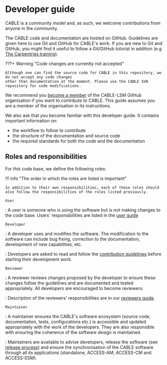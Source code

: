 # Developer guide

CABLE is a community model and, as such, we welcome contributions from anyone in the community.

The CABLE code and documentation are hosted on GitHub. Guidelines are given here to use Git and GitHub for CABLE's work. If you are new to Git and GitHub, you might find it useful to follow a Git/GitHub tutorial in addition (e.g [The Carpentries training][sc-git]).

???+ Warning "Code changes are currently not accepted"

    Although one can find the source code for CABLE in this repository, we do not accept any code changes
    other than documentation at the moment. Please use the CABLE SVN repository for code modifications.

We recommend you [become a member][cable-lsm-join] of the CABLE-LSM GitHub organisation if you want to contribute to CABLE. This guide assumes you are a member of the organisation in its instructions.

We also ask that you become familiar with this developer guide. It contains important information on:

- the workflow to follow to contribute
- the structure of the documentation and source code
- the required standards for both the code and the documentation

## Roles and responsibilities

For this code base, we define the following roles:

!!! info "The order in which the roles are listed is important"

    In addition to their own responsibilities, each of these roles should also follow the responsibilities of the roles listed previously.

`User`

:    A user is someone who is using the software but is not making changes to the code base. Users' responsibilities are listed in the [user guide][user_guide]

`Developer`

:    A developer uses and modifies the software. The modification to the software can include bug fixing, correction to the documentation, development of new capabilities, etc.

:    Developers are asked to read and follow the [contribution guidelines][contribution_guide] before starting their development work.

`Reviewer`

:    A reviewer reviews changes proposed by the developer to ensure these changes follow the guidelines and are documented and tested appropriately. All developers are encouraged to become reviewers.

:    Description of the reviewers' responsibilities are in our [reviewers guide][review_guide].

`Maintainer`

:    A maintainer ensures the CABLE's software ecosystem (source code, documentation, tests, configurations etc.) is accessible and updated appropriately with the work of the developers. They are also responsible with ensuring the coherence of the software design is maintained.

:    Maintainers are available to advise developers, release the software (see [release process][release_process]) and ensure the synchronisation of the CABLE software through all its applications (standalone, ACCESS-AM, ACCESS-CM and ACCESS-ESM).

[cable-lsm-join]: https://github.com/CABLE-LSM/CABLE/issues/110
[sc-git]: https://swcarpentry.github.io/git-novice/index.html
[user_guide]: ../user_guide/index.md
[contribution_guide]: contribution/index.md
[review_guide]: contribution/review_guide.md
[release_process]: other_resources/release_process.md
